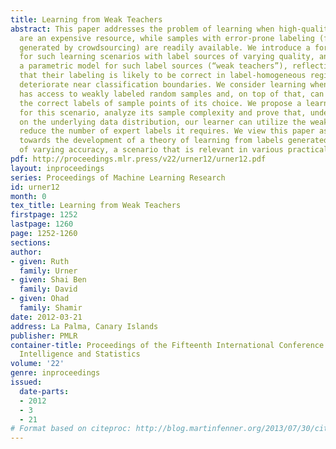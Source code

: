 ```yaml
---
title: Learning from Weak Teachers
abstract: This paper addresses the problem of learning when high-quality labeled examples
  are an expensive resource, while samples with error-prone labeling (for example
  generated by crowdsourcing) are readily available. We introduce a formal framework
  for such learning scenarios with label sources of varying quality, and we propose
  a parametric model for such label sources (“weak teachers”), reflecting the intuition
  that their labeling is likely to be correct in label-homogeneous regions but may
  deteriorate near classification boundaries. We consider learning when the learner
  has access to weakly labeled random samples and, on top of that, can actively query
  the correct labels of sample points of its choice. We propose a learning algorithm
  for this scenario, analyze its sample complexity and prove that, under certain conditions
  on the underlying data distribution, our learner can utilize the weak labels to
  reduce the number of expert labels it requires. We view this paper as a first step
  towards the development of a theory of learning from labels generated by teachers
  of varying accuracy, a scenario that is relevant in various practical applications.
pdf: http://proceedings.mlr.press/v22/urner12/urner12.pdf
layout: inproceedings
series: Proceedings of Machine Learning Research
id: urner12
month: 0
tex_title: Learning from Weak Teachers
firstpage: 1252
lastpage: 1260
page: 1252-1260
sections: 
author:
- given: Ruth
  family: Urner
- given: Shai Ben
  family: David
- given: Ohad
  family: Shamir
date: 2012-03-21
address: La Palma, Canary Islands
publisher: PMLR
container-title: Proceedings of the Fifteenth International Conference on Artificial
  Intelligence and Statistics
volume: '22'
genre: inproceedings
issued:
  date-parts:
  - 2012
  - 3
  - 21
# Format based on citeproc: http://blog.martinfenner.org/2013/07/30/citeproc-yaml-for-bibliographies/
---
```

